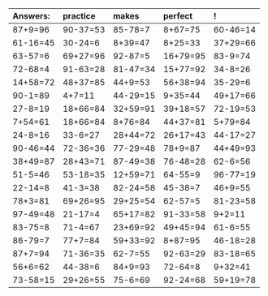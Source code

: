 | Answers: | practice | makes | perfect | ! |
| :--- | :--- | :--- | :--- | :--- |
| 87+9=96 | 90-37=53 | 85-78=7 | 8+67=75 | 60-46=14 | 
| 61-16=45 | 30-24=6 | 8+39=47 | 8+25=33 | 37+29=66 | 
| 63-57=6 | 69+27=96 | 92-87=5 | 16+79=95 | 83-9=74 | 
| 72-68=4 | 91-63=28 | 81-47=34 | 15+77=92 | 34-8=26 | 
| 14+58=72 | 48+37=85 | 44+9=53 | 56+38=94 | 35-29=6 | 
| 90-1=89 | 4+7=11 | 44-29=15 | 9+35=44 | 49+17=66 | 
| 27-8=19 | 18+66=84 | 32+59=91 | 39+18=57 | 72-19=53 | 
| 7+54=61 | 18+66=84 | 8+76=84 | 44+37=81 | 5+79=84 | 
| 24-8=16 | 33-6=27 | 28+44=72 | 26+17=43 | 44-17=27 | 
| 90-46=44 | 72-36=36 | 77-29=48 | 78+9=87 | 44+49=93 | 
| 38+49=87 | 28+43=71 | 87-49=38 | 76-48=28 | 62-6=56 | 
| 51-5=46 | 53-18=35 | 12+59=71 | 64-55=9 | 96-77=19 | 
| 22-14=8 | 41-3=38 | 82-24=58 | 45-38=7 | 46+9=55 | 
| 78+3=81 | 69+26=95 | 29+25=54 | 62-57=5 | 81-23=58 | 
| 97-49=48 | 21-17=4 | 65+17=82 | 91-33=58 | 9+2=11 | 
| 83-75=8 | 71-4=67 | 23+69=92 | 49+45=94 | 61-6=55 | 
| 86-79=7 | 77+7=84 | 59+33=92 | 8+87=95 | 46-18=28 | 
| 87+7=94 | 71-36=35 | 62-7=55 | 92-63=29 | 83-18=65 | 
| 56+6=62 | 44-38=6 | 84+9=93 | 72-64=8 | 9+32=41 | 
| 73-58=15 | 29+26=55 | 75-6=69 | 92-24=68 | 59+19=78 | 
